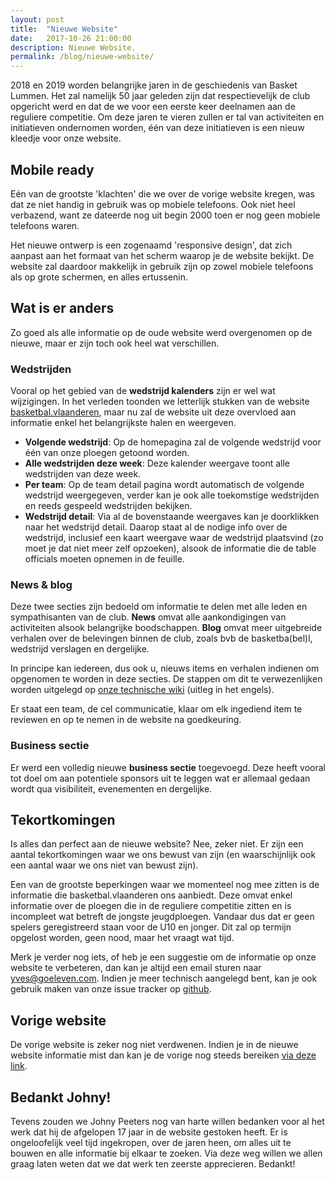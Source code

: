 ```yaml
---
layout: post
title:  "Nieuwe Website"
date:   2017-10-26 21:00:00
description: Nieuwe Website.
permalink: /blog/nieuwe-website/
---
```


2018 en 2019 worden belangrijke jaren in de geschiedenis van Basket Lummen. Het zal namelijk 50 jaar geleden zijn dat respectievelijk de club opgericht werd en dat de we voor een eerste keer deelnamen aan de reguliere competitie. Om deze jaren te vieren zullen er tal van activiteiten en initiatieven ondernomen worden, één van deze initiatieven is een nieuw kleedje voor onze website.

## Mobile ready

Eén van de grootste 'klachten' die we over de vorige website kregen, was dat ze niet handig in gebruik was op mobiele telefoons. Ook niet heel verbazend, want ze dateerde nog uit begin 2000 toen er nog geen mobiele telefoons waren.

Het nieuwe ontwerp is een zogenaamd 'responsive design', dat zich aanpast aan het formaat van het scherm waarop je de website bekijkt. De website zal daardoor makkelijk in gebruik zijn op zowel mobiele telefoons als op grote schermen, en alles ertussenin.

## Wat is er anders

Zo goed als alle informatie op de oude website werd overgenomen op de nieuwe, maar er zijn toch ook heel wat verschillen.

### Wedstrijden

Vooral op het gebied van de **wedstrijd kalenders** zijn er wel wat wijzigingen. In het verleden toonden we letterlijk stukken van de website [basketbal.vlaanderen](http://www.basketbal.vlaanderen/), maar nu zal de website uit deze overvloed aan informatie enkel het belangrijkste halen en weergeven.

* **Volgende wedstrijd**: Op de homepagina zal de volgende wedstrijd voor één van onze ploegen getoond worden.
* **Alle wedstrijden deze week**: Deze kalender weergave toont alle wedstrijden van deze week.
* **Per team**: Op de team detail pagina wordt automatisch de volgende wedstrijd weergegeven, verder kan je ook alle toekomstige wedstrijden en reeds gespeeld wedstrijden bekijken.
* **Wedstrijd detail**: Via al de bovenstaande weergaves kan je doorklikken naar het wedstrijd detail. Daarop staat al de nodige info over de wedstrijd, inclusief een kaart weergave waar de wedstrijd plaatsvind (zo moet je dat niet meer zelf opzoeken), alsook de informatie die de table officials moeten opnemen in de feuille.

### News & blog

Deze twee secties zijn bedoeld om informatie te delen met alle leden en sympathisanten van de club. **News** omvat alle aankondigingen van activiteiten alsook belangrijke boodschappen. **Blog** omvat meer uitgebreide verhalen over de belevingen binnen de club, zoals bvb de basketba(bel)l, wedstrijd verslagen en dergelijke.

In principe kan iedereen, dus ook u, nieuws items en verhalen indienen om opgenomen te worden in deze secties. De stappen om dit te verwezenlijken worden uitgelegd op [onze technische wiki](https://github.com/yvesgoeleven/BasketLummen/wiki) (uitleg in het engels).

Er staat een team, de cel communicatie, klaar om elk ingediend item te reviewen en op te nemen in de website na goedkeuring.

### Business sectie

Er werd een volledig nieuwe **business sectie** toegevoegd. Deze heeft vooral tot doel om aan potentiele sponsors uit te leggen wat er allemaal gedaan wordt qua visibiliteit, evenementen en dergelijke.

## Tekortkomingen

Is alles dan perfect aan de nieuwe website? Nee, zeker niet. Er zijn een aantal tekortkomingen waar we ons bewust van zijn (en waarschijnlijk ook een aantal waar we ons niet van bewust zijn).

Een van de grootste beperkingen waar we momenteel nog mee zitten is de informatie die basketbal.vlaanderen ons aanbiedt. Deze omvat enkel informatie over de ploegen die in de reguliere competitie zitten en is incompleet wat betreft de jongste jeugdploegen. Vandaar dus dat er geen spelers geregistreerd staan voor de U10 en jonger. Dit zal op termijn opgelost worden, geen nood, maar het vraagt wat tijd.

Merk je verder nog iets, of heb je een suggestie om de informatie op onze website te verbeteren, dan kan je altijd een email sturen naar [yves@goeleven.com](mailto://yves@goeleven.com). Indien je meer technisch aangelegd bent, kan je ook gebruik maken van onze issue tracker op [github](https://github.com/yvesgoeleven/BasketLummen/issues).

## Vorige website

De vorige website is zeker nog niet verdwenen. Indien je in de nieuwe website informatie mist dan kan je de vorige nog steeds bereiken [via deze link](/b/).

## Bedankt Johny!

Tevens zouden we Johny Peeters nog van harte willen bedanken voor al het werk dat hij de afgelopen 17 jaar in de website gestoken heeft. Er is ongeloofelijk veel tijd ingekropen, over de jaren heen, om alles uit te bouwen en alle informatie bij elkaar te zoeken. Via deze weg willen we allen graag laten weten dat we dat werk ten zeerste apprecieren. Bedankt!


